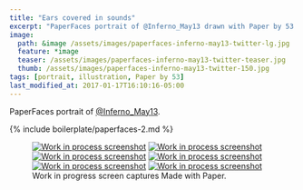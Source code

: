 ```yaml
---
title: "Ears covered in sounds"
excerpt: "PaperFaces portrait of @Inferno_May13 drawn with Paper by 53 on an iPad."
image: 
  path: &image /assets/images/paperfaces-inferno-may13-twitter-lg.jpg 
  feature: *image
  teaser: /assets/images/paperfaces-inferno-may13-twitter-teaser.jpg
  thumb: /assets/images/paperfaces-inferno-may13-twitter-150.jpg
tags: [portrait, illustration, Paper by 53]
last_modified_at: 2017-01-17T16:10:16-05:00
---
```


PaperFaces portrait of [@Inferno_May13](http://twitter.com/Inferno_May13).

{% include boilerplate/paperfaces-2.md %}

<figure class="third">
	<a href="{{ site.url }}/assets/images/paperfaces-inferno-may13-process-1-lg.jpg"><img src="{{ site.url }}/assets/images/paperfaces-inferno-may13-process-1-600.jpg" alt="Work in process screenshot"></a>
	<a href="{{ site.url }}/assets/images/paperfaces-inferno-may13-process-2-lg.jpg"><img src="{{ site.url }}/assets/images/paperfaces-inferno-may13-process-2-600.jpg" alt="Work in process screenshot"></a>
	<a href="{{ site.url }}/assets/images/paperfaces-inferno-may13-process-3-lg.jpg"><img src="{{ site.url }}/assets/images/paperfaces-inferno-may13-process-3-600.jpg" alt="Work in process screenshot"></a>
	<a href="{{ site.url }}/assets/images/paperfaces-inferno-may13-process-4-lg.jpg"><img src="{{ site.url }}/assets/images/paperfaces-inferno-may13-process-4-600.jpg" alt="Work in process screenshot"></a>
	<a href="{{ site.url }}/assets/images/paperfaces-inferno-may13-process-5-lg.jpg"><img src="{{ site.url }}/assets/images/paperfaces-inferno-may13-process-5-600.jpg" alt="Work in process screenshot"></a>
	<a href="{{ site.url }}/assets/images/paperfaces-inferno-may13-process-6-lg.jpg"><img src="{{ site.url }}/assets/images/paperfaces-inferno-may13-process-6-600.jpg" alt="Work in process screenshot"></a>
	<figcaption>Work in progress screen captures Made with Paper.</figcaption>
</figure>
